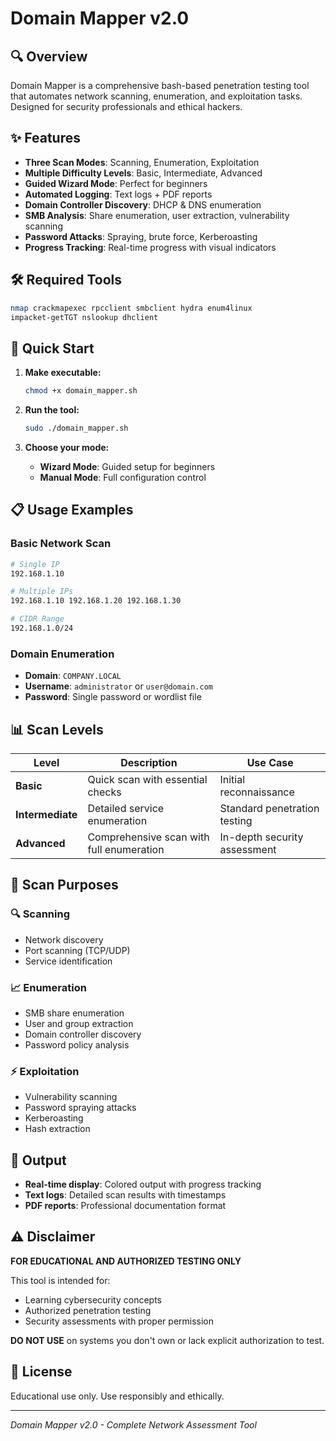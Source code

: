 # Domain Mapper v2.0



## 🔍 Overview

Domain Mapper is a comprehensive bash-based penetration testing tool that automates network scanning, enumeration, and exploitation tasks. Designed for security professionals and ethical hackers.

## ✨ Features

- **Three Scan Modes**: Scanning, Enumeration, Exploitation
- **Multiple Difficulty Levels**: Basic, Intermediate, Advanced
- **Guided Wizard Mode**: Perfect for beginners
- **Automated Logging**: Text logs + PDF reports
- **Domain Controller Discovery**: DHCP & DNS enumeration
- **SMB Analysis**: Share enumeration, user extraction, vulnerability scanning
- **Password Attacks**: Spraying, brute force, Kerberoasting
- **Progress Tracking**: Real-time progress with visual indicators

## 🛠️ Required Tools

```bash
nmap crackmapexec rpcclient smbclient hydra enum4linux
impacket-getTGT nslookup dhclient
```

## 🚀 Quick Start

1. **Make executable:**
   ```bash
   chmod +x domain_mapper.sh
   ```

2. **Run the tool:**
   ```bash
   sudo ./domain_mapper.sh
   ```

3. **Choose your mode:**
   - **Wizard Mode**: Guided setup for beginners
   - **Manual Mode**: Full configuration control

## 📋 Usage Examples

### Basic Network Scan
```bash
# Single IP
192.168.1.10

# Multiple IPs  
192.168.1.10 192.168.1.20 192.168.1.30

# CIDR Range
192.168.1.0/24
```

### Domain Enumeration
- **Domain**: `COMPANY.LOCAL`
- **Username**: `administrator` or `user@domain.com`
- **Password**: Single password or wordlist file

## 📊 Scan Levels

| Level | Description | Use Case |
|-------|-------------|----------|
| **Basic** | Quick scan with essential checks | Initial reconnaissance |
| **Intermediate** | Detailed service enumeration | Standard penetration testing |
| **Advanced** | Comprehensive scan with full enumeration | In-depth security assessment |

## 🎯 Scan Purposes

### 🔍 Scanning
- Network discovery
- Port scanning (TCP/UDP)
- Service identification

### 📈 Enumeration  
- SMB share enumeration
- User and group extraction
- Domain controller discovery
- Password policy analysis

### ⚡ Exploitation
- Vulnerability scanning
- Password spraying attacks
- Kerberoasting
- Hash extraction

## 📝 Output

- **Real-time display**: Colored output with progress tracking
- **Text logs**: Detailed scan results with timestamps
- **PDF reports**: Professional documentation format

## ⚠️ Disclaimer

**FOR EDUCATIONAL AND AUTHORIZED TESTING ONLY**

This tool is intended for:
- Learning cybersecurity concepts
- Authorized penetration testing
- Security assessments with proper permission

**DO NOT USE** on systems you don't own or lack explicit authorization to test.

## 📄 License

Educational use only. Use responsibly and ethically.

---

*Domain Mapper v2.0 - Complete Network Assessment Tool*
